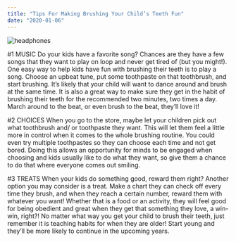 ```yaml
---
title: "Tips For Making Brushing Your Child’s Teeth Fun"
date: "2020-01-06"
---
```


![headphones](/images/headphones-1-e1577921832375.jpeg)

#1 MUSIC Do your kids have a favorite song? Chances are they have a few songs that they want to play on loop and never get tired of (but you might!). One easy way to help kids have fun with brushing their teeth is to play a song. Choose an upbeat tune, put some toothpaste on that toothbrush, and start brushing. It’s likely that your child will want to dance around and brush at the same time. It is also a great way to make sure they get in the habit of brushing their teeth for the recommended two minutes, two times a day. March around to the beat, or even brush to the beat, they’ll love it!

#2 CHOICES When you go to the store, maybe let your children pick out what toothbrush and/ or toothpaste they want. This will let them feel a little more in control when it comes to the whole brushing routine. You could even try multiple toothpastes so they can choose each time and not get bored. Doing this allows an opportunity for minds to be engaged when choosing and kids usually like to do what they want, so give them a chance to do that where everyone comes out smiling.

#3 TREATS When your kids do something good, reward them right? Another option you may consider is a treat. Make a chart they can check off every time they brush, and when they reach a certain number, reward them with whatever you want! Whether that is a food or an activity, they will feel good for being obedient and great when they get that something they love, a win- win, right?! No matter what way you get your child to brush their teeth, just remember it is teaching habits for when they are older! Start young and they’ll be more likely to continue in the upcoming years.
